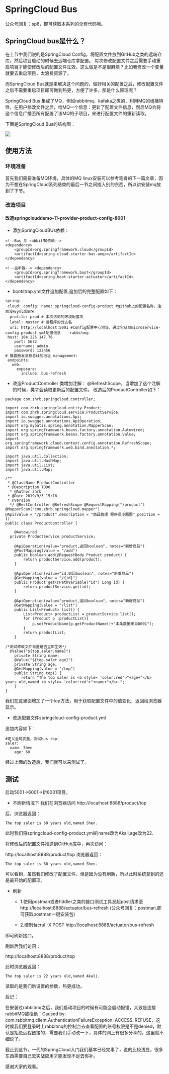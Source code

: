 # SpringCloud Bus

公众号回复：sp8，即可获取本系列的全套代码哦。

## SpringCloud bus是什么？

在上节中我们说的是SpringCloud Config，将配置文件放到GitHub之类的远端仓库，然后项目启动的时候去远端仓库拿配置。
每次修改配置文件之后需要手动重启项目才能使修改后的配置文件生效，这么做是不是很麻烦？比如我修改一个变量就要去重启项目，太浪费资源了。

而SpringCloud Bus就是来解决这个问题的，做好相关的配置之后，修改配置文件之后不需要重启项目即可做到热更，方便了许多，那是什么原理呢？

SpringCloud Bus 集成了MQ，例如rabbitmq，kafaka之类的，利用MQ的组播特性，在用户修改文件之后，给MQ一个信息：更新了配置文件信息，然后MQ会将这个信息广播至所有配置了该MQ的子项目，来进行配置文件的重新读取。

下面是SpringCloud Bus的结构图：

![](https://www.zhangruibin.com/upload/2019/09/ss2t2hk2e2jiaqeshc47gair2l.png)

## 使用方法

### 环境准备

首先我们需要准备MQ环境，具体的MQ linux安装可以参考笔者的下一篇文章，因为不想在SpringCloud系列结束的最后一节之间插入别的东西，所以讲安装mq放到了下节。

### 改造项目

#### 改造springclouddemo-11-provider-product-config-8001

* 添加SpringCloudBUs依赖：

```
<!--Bus 与 rabbitMQ依赖-->
<dependency>
    <groupId>org.springframework.cloud</groupId>
    <artifactId>spring-cloud-starter-bus-amqp</artifactId>
</dependency>

<!--监听器--> <dependency>
    <groupId>org.springframework.boot</groupId>
    <artifactId>spring-boot-starter-actuator</artifactId>
</dependency>
```

* bootstrap.yml文件追加配置,追加后的完整配置如下：

```
spring:
 cloud: config: name: springcloud-config-product #github上的配置名称，注意没有yml后缀名
  profile: prod # 本次访问的环境配置项
  label: master # 远程库的分支名
  uri: http://localhost:5001 #Config配置中心地址，通过它获取microservice-config-product.yml配置信息    rabbitmq:
 host: 104.225.147.76
    port: 5672
    username: admin
    password: 123456
# 暴露触发消息总线的地址 management:
 endpoints: 
   web: 
     exposure: 
       include: bus-refresh
```

* 改造ProductController
类增加注解：  @RefreshScope，当增加了这个注解的时候，类才会读取更新后的配置文件。
改造后的ProductController如下：

```
package com.zhrb.springcloud.controller;

import com.zhrb.springcloud.entity.Product;
import com.zhrb.springcloud.service.ProductService;
import io.swagger.annotations.Api;
import io.swagger.annotations.ApiOperation;
import org.mybatis.spring.annotation.MapperScan;
import org.springframework.beans.factory.annotation.Autowired;
import org.springframework.beans.factory.annotation.Value;
import org.springframework.cloud.context.config.annotation.RefreshScope;
import org.springframework.web.bind.annotation.*;

import java.util.Collection;
import java.util.HashMap;
import java.util.List;
import java.util.Map;

/**
 * @ClassName ProductController
 * @Description TODO
  * @Author zhrb
 * @Date 2019/9/3 15:18
 * @Version
  */ @RestController @RefreshScope @RequestMapping("/product")
@MapperScan("com.zhrb.springcloud.mapper")
@Api(value = "/product",description = "商品管理 程序员小圈圈",position = 1)
public class ProductController {

    @Autowired
  private ProductService productService;

    @ApiOperation(value="product,返回boolean", notes="新增商品")
    @PostMapping(value = "/add")
    public boolean add(@RequestBody Product product) {
        return productService.add(product);
    }

    @ApiOperation(value="id,返回boolean", notes="新增商品")
    @GetMapping(value = "/{id}")
    public Product get(@PathVariable("id") Long id) {
        return productService.get(id);
    }

    @ApiOperation(value="product,返回boolean", notes="新增商品")
    @GetMapping(value = "/list")
    public List<Product> list() {
        List<Product> productList = productService.list();
        for (Product p :productList){
            p.setProductName(p.getProductName()+"本条数据来自8001");
        }
        return productList;
    }

/*测试修改文件常量是否立即生效*/
  @Value("${top.saler.name}")
    private String name;
    @Value("${top.saler.age}")
    private String age;
    @GetMapping(value = "/top")
    public String top() {
       return "The top saler is <b style= 'color:red'>"+age+"</b> years old,named <b style= 'color:red'>"+name+"</b>.";
    }
}
```

我们在这里面增加了一个top方法，用于获取配置文件中的值变化，返回给浏览器显示。

* 改造配置文件springcloud-config-product.yml

追加内容如下：

```
#定义全局变量，测试bus top:
saler: 
  name: Shen
    age: 60
```

经过上面的改造后，我们就可以来测试了。

## 测试
启动5001->6001->新8001项目。

* 不刷新情况下
我们在浏览器访问
http://localhost:8888/product/top

后，浏览器返回：

```
The top saler is 60 years old,named Shen.
```
此时我们将springcloud-config-product.yml的name改为Akali,age改为22.

将修改后的配置文件推送到GitHub库中，再次访问：

http://localhost:8888/product/top
浏览器返回：
```
The top saler is 60 years old,named Shen.
```


可以看到，虽然我们修改了配置文件，但是因为没有刷新，所以此时系统拿到的还是最开始的配置项。



* 刷新


  * 1.使用postman或者fiddler之类的接口测试工具发起post请求至http://localhost:8888/actuator/bus-refresh
(公众号回复：postman,即可获取postman一键安装包)

  * 2.控制台crul -X POST http://localhost:8888/actuator/bus-refresh

即可刷新接口。

刷新后我们访问：

http://localhost:8888/product/top

此时浏览器返回：

```
The top saler is 22 years old,named Akali.
```

读取的是我们新设置的参数，热更成功。

后记：

在安装过rabbitmq之后，我们启动项目的时候有可能会启动报错，大致是连接rabbitMQ被拒绝：Caused by: com.rabbitmq.client.AuthenticationFailureException: ACCESS_REFUSE，这时候我们要登录时上rabbitmq的控制台去查看配置的账号权限是不是denied，默认是拒绝远程链接的，需要我们手动改一下，具体的网上有很多分享的，这里就不细说了。

截止到这节，一代的SpringCloud入门我们基本已经完事了，说的比较浅显，很多东西需要自己去实战应用才能发现不足去弥补。

感谢大家的观看。